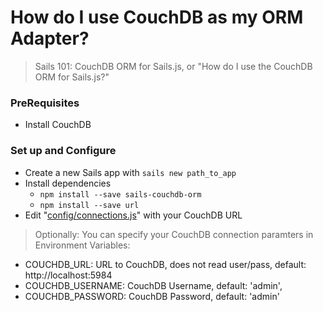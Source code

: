# How do I use CouchDB as my ORM Adapter?

> Sails 101: CouchDB ORM for Sails.js, or "How do I use the CouchDB ORM for Sails.js?"

### PreRequisites
* Install CouchDB

### Set up and Configure

* Create a new Sails app with `sails new path_to_app`
* Install dependencies
  * `npm install --save sails-couchdb-orm`
  * `npm install --save url`
* Edit "[config/connections.js](https://github.com/sails101/couchdb-orm/blob/master/config/connections.js#L81)" with your CouchDB URL

> Optionally: You can specify your CouchDB connection paramters in Environment Variables:

* COUCHDB_URL: URL to CouchDB, does not read user/pass, default: http://localhost:5984
* COUCHDB_USERNAME: CouchDB Username, default: 'admin',
* COUCHDB_PASSWORD: CouchDB Password, default: 'admin'

